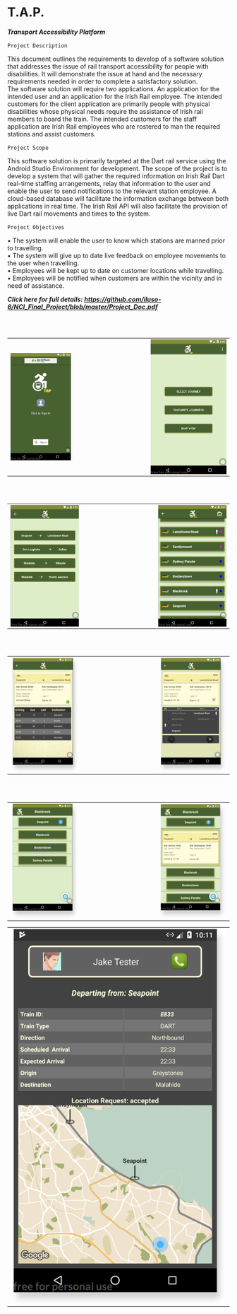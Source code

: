 # T.A.P.
***Transport Accessibility Platform***

	Project Description
This document outlines the requirements to develop of a software solution that addresses the issue of rail transport accessibility for people with disabilities. It will demonstrate the issue at hand and the necessary requirements needed in order to complete a satisfactory solution.  
The software solution will require two applications. An application for the intended user and an application for the Irish Rail employee. 
The intended customers for the client application are primarily people with physical disabilities whose physical needs require the assistance of Irish rail members to board the train. 
The intended customers for the staff application are Irish Rail employees who are rostered to man the required stations and assist customers.

	Project Scope
This software solution is primarily targeted at the Dart rail service using the Android Studio Environment for development.
The scope of the project is to develop a system that will gather the required information on Irish Rail Dart real-time staffing arrangements, relay that information to the user and enable the user to send notifications to the relevant station employee. 
A cloud-based database will facilitate the information exchange between both applications in real time.
The Irish Rail API will also facilitate the provision of live Dart rail movements and times to the system.

	Project Objectives
•	The system will enable the user to know which stations are manned prior to travelling.<br>
•	The system will give up to date live feedback on employee movements to the user when travelling.<br>
•	Employees will be kept up to date on customer locations while travelling.<br>
•	Employees will be notified when customers are within the vicinity and in need of assistance.<br>


***Click here for full details:	https://github.com/iluso-6/NCI_Final_Project/blob/master/Project_Doc.pdf***



<table>
  <tr>
    <td><img src="https://github.com/iluso-6/NCI_Final_Project/blob/master/screenshots/image039.png?raw=true" align="left"/></td>
    <td width="33%"></td>
    <td> <img src="https://github.com/iluso-6/NCI_Final_Project/blob/master/screenshots/image040.png?raw=true" align="right"/>
    </td>

<br><br>

  </tr>
  
</table>

<table>
  <tr>
    <td><img src="https://github.com/iluso-6/NCI_Final_Project/blob/master/screenshots/image041.png?raw=true" align="left"/></td>
    <td width="33%"></td>
    <td> <img src="https://github.com/iluso-6/NCI_Final_Project/blob/master/screenshots/image042.png?raw=true" align="right"/>
    </td>

<br><br>

  </tr>
  
</table>

<table>
  <tr>
    <td><img src="https://github.com/iluso-6/NCI_Final_Project/blob/master/screenshots/image043.png?raw=true" align="left"/></td>
    <td width="33%"></td>
    <td> <img src="https://github.com/iluso-6/NCI_Final_Project/blob/master/screenshots/image044.png?raw=true" align="right"/>
    </td>

<br><br>

  </tr>
  
</table>

<table>
  <tr>
    <td><img src="https://github.com/iluso-6/NCI_Final_Project/blob/master/screenshots/image045.png?raw=true" align="left"/></td>
    <td width="33%"></td>
    <td> <img src="https://github.com/iluso-6/NCI_Final_Project/blob/master/screenshots/image046.png?raw=true" align="right"/>
    </td>

<br><br>

  </tr>
  
</table>

<table>
  <tr>
    <td> <img src="https://github.com/iluso-6/NCI_Final_Project/blob/master/screenshots/image047.png?raw=true" align="right"/>


<br><br>

  </tr>
  
</table>

